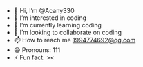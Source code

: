 - 👋 Hi, I’m @Acany330
- 👀 I’m interested in coding
- 🌱 I’m currently learning coding
- 💞️ I’m looking to collaborate on coding
- 📫 How to reach me 1994774692@qq.com
- 😄 Pronouns: 111
- ⚡ Fun fact: ><

<!---
Acany330/Acany330 is a ✨ special ✨ repository because its `README.md` (this file) appears on your GitHub profile.
You can click the Preview link to take a look at your changes.
--->
